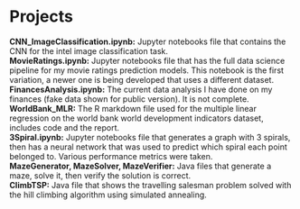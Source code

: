 # Projects

**CNN_ImageClassification.ipynb:** Jupyter notebooks file that contains the CNN for the intel image classification task. \
**MovieRatings.ipynb:** Jupyter notebooks file that has the full data science pipeline for my movie ratings prediction models. This notebook is the first variation, a newer one is being developed that uses a different dataset. \
**FinancesAnalysis.ipynb:** The current data analysis I have done on my finances (fake data shown for public version). It is not complete. \
**WorldBank_MLR:** The R markdown file used for the multiple linear regression on the world bank world development indicators dataset, includes code and the report. \
**3Spiral.ipynb:** Jupyter notebooks file that generates a graph with 3 spirals, then has a neural network that was used to predict which spiral each point belonged to. Various performance metrics were taken. \
**MazeGenerator, MazeSolver, MazeVerifier:** Java files that generate a maze, solve it, then verify the solution is correct. \
**ClimbTSP:** Java file that shows the travelling salesman problem solved with the hill climbing algorithm using simulated annealing. 

